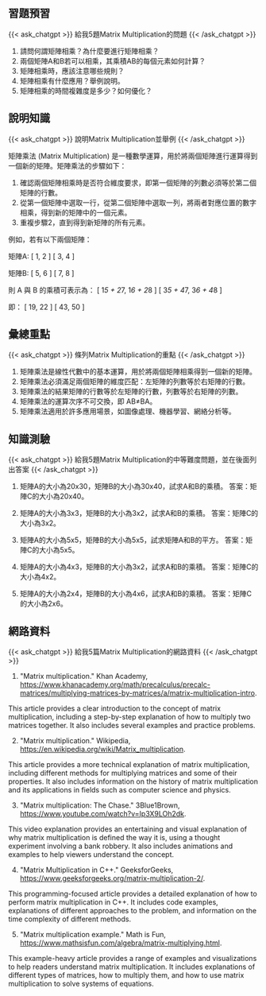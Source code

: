 ## 習題預習
{{< ask_chatgpt >}}
給我5題Matrix Multiplication的問題
{{< /ask_chatgpt >}}



1. 請問何謂矩陣相乘？為什麼要進行矩陣相乘？ 
2. 兩個矩陣A和B若可以相乘，其乘積AB的每個元素如何計算？ 
3. 矩陣相乘時，應該注意哪些規則？ 
4. 矩陣相乘有什麼應用？舉例說明。 
5. 矩陣相乘的時間複雜度是多少？如何優化？   

## 說明知識
{{< ask_chatgpt >}}
說明Matrix Multiplication並舉例
{{< /ask_chatgpt >}}



矩陣乘法 (Matrix Multiplication) 是一種數學運算，用於將兩個矩陣進行運算得到一個新的矩陣。矩陣乘法的步驟如下：

1. 確認兩個矩陣相乘時是否符合維度要求，即第一個矩陣的列數必須等於第二個矩陣的行數。
2. 從第一個矩陣中選取一行，從第二個矩陣中選取一列，將兩者對應位置的數字相乘，得到新的矩陣中的一個元素。
3. 重複步驟2，直到得到新矩陣的所有元素。

例如，若有以下兩個矩陣：

矩陣A:
[ 1, 2 ]
[ 3, 4 ]

矩陣B:
[ 5, 6 ]
[ 7, 8 ]

則 A 與 B 的乘積可表示為：
[ 1*5 + 2*7, 1*6 + 2*8 ]
[ 3*5 + 4*7, 3*6 + 4*8 ]

即：
[ 19, 22 ]
[ 43, 50 ]   

## 彙總重點
{{< ask_chatgpt >}}
條列Matrix Multiplication的重點
{{< /ask_chatgpt >}}



1. 矩陣乘法是線性代數中的基本運算，用於將兩個矩陣相乘得到一個新的矩陣。
2. 矩陣乘法必須滿足兩個矩陣的維度匹配：左矩陣的列數等於右矩陣的行數。
3. 矩陣乘法的結果矩陣的行數等於左矩陣的行數，列數等於右矩陣的列數。
4. 矩陣乘法的運算次序不可交換，即 AB≠BA。
5. 矩陣乘法適用於許多應用場景，如圖像處理、機器學習、網絡分析等。   

## 知識測驗
{{< ask_chatgpt >}}
給我5題Matrix Multiplication的中等難度問題，並在後面列出答案
{{< /ask_chatgpt >}}



1. 矩陣A的大小為20x30，矩陣B的大小為30x40，試求A和B的乘積。
答案：矩陣C的大小為20x40。

2. 矩陣A的大小為3x3，矩陣B的大小為3x2，試求A和B的乘積。
答案：矩陣C的大小為3x2。

3. 矩陣A的大小為5x5，矩陣B的大小為5x5，試求矩陣A和B的平方。
答案：矩陣C的大小為5x5。

4. 矩陣A的大小為4x3，矩陣B的大小為3x2，試求A和B的乘積。
答案：矩陣C的大小為4x2。

5. 矩陣A的大小為2x4，矩陣B的大小為4x6，試求A和B的乘積。
答案：矩陣C的大小為2x6。   

## 網路資料
{{< ask_chatgpt >}}
給我5篇Matrix Multiplication的網路資料
{{< /ask_chatgpt >}}



1. "Matrix multiplication." Khan Academy, https://www.khanacademy.org/math/precalculus/precalc-matrices/multiplying-matrices-by-matrices/a/matrix-multiplication-intro. 

This article provides a clear introduction to the concept of matrix multiplication, including a step-by-step explanation of how to multiply two matrices together. It also includes several examples and practice problems.

2. "Matrix multiplication." Wikipedia, https://en.wikipedia.org/wiki/Matrix_multiplication. 

This article provides a more technical explanation of matrix multiplication, including different methods for multiplying matrices and some of their properties. It also includes information on the history of matrix multiplication and its applications in fields such as computer science and physics.

3. "Matrix multiplication: The Chase." 3Blue1Brown, https://www.youtube.com/watch?v=Ip3X9LOh2dk. 

This video explanation provides an entertaining and visual explanation of why matrix multiplication is defined the way it is, using a thought experiment involving a bank robbery. It also includes animations and examples to help viewers understand the concept.

4. "Matrix Multiplication in C++." GeeksforGeeks, https://www.geeksforgeeks.org/matrix-multiplication-2/. 

This programming-focused article provides a detailed explanation of how to perform matrix multiplication in C++. It includes code examples, explanations of different approaches to the problem, and information on the time complexity of different methods.

5. "Matrix multiplication example." Math is Fun, https://www.mathsisfun.com/algebra/matrix-multiplying.html. 

This example-heavy article provides a range of examples and visualizations to help readers understand matrix multiplication. It includes explanations of different types of matrices, how to multiply them, and how to use matrix multiplication to solve systems of equations.   

